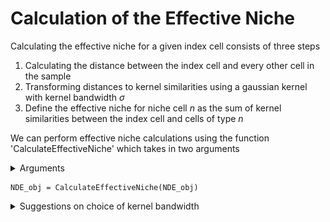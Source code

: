 # Calculation of the Effective Niche
Calculating the effective niche for a given index cell consists of three steps

1. Calculating the distance between the index cell and every other cell in the sample
2. Transforming distances to kernel similarities using a gaussian kernel with kernel bandwidth $\sigma$
3. Define the effective niche for niche cell $n$ as the sum of kernel similarities between the index cell and cells of type $n$

We can perform effective niche calculations using the function 'CalculateEffectiveNiche' which takes in two arguments

<details>
  <summary>Arguments</summary>
  
+ object: A niche-DE object
+ cutoff: The minimum kernel similarity allowable. Similarities below this value are truncated to 0. Default value 0.05.

</details>

```{r}
NDE_obj = CalculateEffectiveNiche(NDE_obj)
```



<details>
  <summary>Suggestions on choice of kernel bandwidth</summary>
  
# Choice of sigma/kernel bandwidth
Choosing a reasonable sigma vector is critical to generating robust and interpretable results.Sigma essentially determines what range of neighboring spots contribute towards the effective niche. Small values of sigma ensure that only close neighboring spots are considered while large values of sigma result in effective niches that are smooth across large regions of the tissue.\
To see what this looks like, I will generate a grid of values and show what spots contribute to the effective niche of the middle spot. The size of the spot corresponds to its relative importance. Below is a plot of the spatial coordinates of the grid with the middle spot colored red.

<img src="https://github.com/Kmason23/Niche-DE-Tutorial/blob/main/EffectiveNicheCalculation/EN_coordinates.png" style=" width:600px ; height:600px "  >

<details>
  <summary>Code for generating coordinate plot</summary>
  
```{r}
library(ggplot2)
#generate coordiantes
coord = expand.grid(c(1:20),c(1:20))
colnames(coord) = c('x','y')
#get distance matrix
D = as.matrix(dist(coord,method = 'euclidean',diag = T))
#extract center distances
D = D[190,]
#make center circle red to distinguish 
red = rep('black',length(D))
red[190] = 'red'
#make dataframe
coord = data.frame(coord,D,red)
```
</details>

We first see what happens if the kernel bandwidth is very small. We see that the only spot that contributes to the effective niche is the middle spot itself. This may be appropriate if the spot can contain many cells like in Visium data.\
<img src="https://github.com/Kmason23/Niche-DE-Tutorial/blob/main/EffectiveNicheCalculation/EN_coordinate_small.png" style=" width:600px ; height:600px "  >

<details>
  <summary>Code for generating plot with small sigma</summary>
  
```{r}
#input your own sigma value
sigma = 0.001
#compute kernel similarities
coord_sigma_small = coord
coord_sigma_small$D = exp(-coord_sigma_small$D^2/sigma^2)
#make small similarities 0
coord_sigma_small$D[coord_sigma_small$D<0.05] = 0
#plot similarities (size of dot = bigger similarity)
ggplot(coord_sigma_small,aes(x,y,size=ifelse(D==0, NA, D),color = red))+geom_point()+
  scale_color_manual(red, values = c("black", "red"))+ theme(legend.position="none")
```

</details>
  
We now see what happens if the kernel bandwidth is equivalent to the distance between neighboring spots. We see that neighboring spots now also contribute to the effective niche. This value may be appropriate if we believe that niche patterns only depend on the closest neighbors of a spot.\

<img src="https://github.com/Kmason23/Niche-DE-Tutorial/blob/main/EffectiveNicheCalculation/EN_coordinate_medium.png" style=" width:600px ; height:600px "  >
  
  
<details>
  <summary>Code for generating plot with medium sigma</summary>  
```{r}
#input your own sigma value
sigma = 1
#compute kernel similarities
coord_sigma_small = coord
coord_sigma_small$D = exp(-coord_sigma_small$D^2/sigma^2)
#make small similarities 0
coord_sigma_small$D[coord_sigma_small$D<0.05] = 0
#plot similarities (size of dot = bigger similarity)
ggplot(coord_sigma_small,aes(x,y,size=ifelse(D==0, NA, D),color = red))+geom_point()+
  scale_color_manual(red, values = c("black", "red"))+ theme(legend.position="none")
```

</details>

We now see what happens if the kernel bandwidth is large, say 1/4th of the length of the tissue. Many spots now contribute to the effective niche. Additionally,it looks as though there is nearly equal contribution for many cells near the center. This value may be appropriate if we believe that niche patterns only depend on tissue level patterns in niche.\
<img src="https://github.com/Kmason23/Niche-DE-Tutorial/blob/main/EffectiveNicheCalculation/EN_coordinate_large.png" style=" width:600px ; height:600px "  >

<details>
  <summary>Code for generating plot with large sigma</summary>
  
```{r}
#input your own sigma value
sigma = 10
#compute kernel similarities
coord_sigma_small = coord
coord_sigma_small$D = exp(-coord_sigma_small$D^2/sigma^2)
#make small similarities 0
coord_sigma_small$D[coord_sigma_small$D<0.05] = 0
#plot similarities (size of dot = bigger similarity)
ggplot(coord_sigma_small,aes(x,y,size=ifelse(D==0, NA, D),color = red))+geom_point()+
  scale_color_manual(red, values = c("black", "red"))+ theme(legend.position="none")
```
</details>

Clearly the choice of sigma can affect what niche patterns you will find. For spot data which can contain many cells like Visium, we recommend using a sigma vector that contains a small value, a value equal to the distance between neighboring spots, and a value somewhat larger, say 2-3 times the distance between neighboring spots.
</details>
